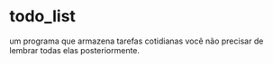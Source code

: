 # todo_list
um programa que armazena tarefas cotidianas você não precisar de lembrar todas elas posteriormente.
